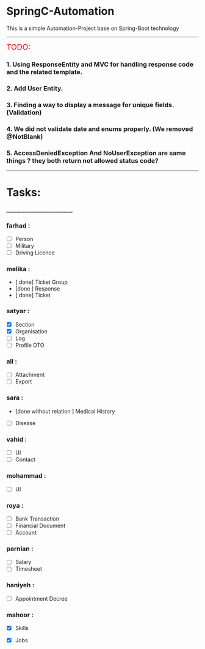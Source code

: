 # SpringC-Automation
This is a simple Automation-Project base on Spring-Boot technology


---------------------
<span style="color:red; font-size: 20px;" >
TODO:
</span>

### 1. Using ResponseEntity and MVC for handling response code and the related template.

### 2. Add User Entity.

### 3. Finding a way to display a message for unique fields. (Validation)

### 4. We did not validate date and enums properly. (We removed @NotBlank)

### 5. AccessDeniedException And NoUserException are same things ? they both return not allowed status code?





--------------------
# Tasks:
#### __________________________


### farhad :
- [ ] Person
- [ ] Military
- [ ] Driving Licence 
### melika :
- [ done] Ticket Group
- [done ] Response
- [ done] Ticket
### satyar :
- [x] Section
- [x] Organisation
- [ ] Log
- [ ] Profile DTO
### ali :
- [ ] Attachment
- [ ] Export 
### sara :
- [done without relation ] Medical History
- [ ] Disease 
### vahid :
- [ ] UI
- [ ] Contact
### mohammad :
- [ ] UI
### roya :
- [ ]  Bank Transaction
- [ ]  Financial Document
- [ ]  Account 
### parnian :
- [ ] Salary
- [ ] Timesheet
### haniyeh :
- [ ] Appointment Decree
### mahoor :
- [x] Skills
- [x] Jobs







